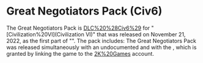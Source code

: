 # Great Negotiators Pack (Civ6)

The Great Negotiators Pack is [DLC%20%28Civ6%29](DLC) for "[Civilization%20VI](Civilization VI)" that was released on November 21, 2022, as the first part of "". The pack includes:
The Great Negotiators Pack was released simultaneously with an undocumented and with the , which is granted by linking the game to the [2K%20Games](2K) account.